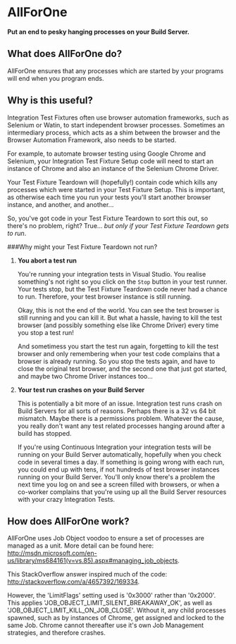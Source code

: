 AllForOne
=========
**Put an end to pesky hanging processes on your Build Server.**

What does AllForOne do?
-----------------------
AllForOne ensures that any processes which are started by your programs will end when you program ends.

Why is this useful?
-------------------
Integration Test Fixtures often use browser automation frameworks, such as Selenium or Watin, to start independent browser processes. Sometimes an intermediary process, which acts as a shim between the browser and the Browser Automation Framework, also needs to be started.

For example, to automate browser testing using Google Chrome and Selenium, your Integration Test Fixture Setup code will need to start an instance of Chrome and also an instance of the Selenium Chrome Driver.

Your Test Fixture Teardown will (hopefully!) contain code which kills any processes which were started in your Test Fixture Setup. This is important, as otherwise each time you run your tests you'll start another browser instance, and another, and another...

So, you've got code in your Test Fixture Teardown to sort this out, so there's no problem, right? True... *but only if your Test Fixture Teardown gets to run*.

###Why might your Test Fixture Teardown not run?

1. **You abort a test run**

    You're running your integration tests in Visual Studio. You realise something's not right so you click on the `Stop` button in your test runner. Your tests stop, but the Test Fixture Teardown code never had a chance to run. Therefore, your test browser instance is still running.
  
    Okay, this is not the end of the world. You can see the test browser is still running and you can kill it. But what a hassle, having to kill the test browser (and possibly something else like Chrome Driver) every time you stop a test run!
    
    And sometimess you start the test run again, forgetting to kill the test browser and only remembering when your test code complains that a browser is already running. So you stop the tests again, and have to close the original test browser, and the second one that just got started, and maybe two Chrome Driver instances too...
    
2. **Your test run crashes on your Build Server**
 
    This is potentially a bit more of an issue. Integration test runs crash on Build Servers for all sorts of reasons. Perhaps there is a 32 vs 64 bit mismatch. Maybe there is a permissions problem. Whatever the cause, you really don't want any test related processes hanging around after a build has stopped.

   If you're using Continuous Integration your integration tests will be running on your Build Server automatically, hopefully when you check code in several times a day. If something is going wrong with each run, you could end up with tens, if not hundreds of test browser instances running on your Build Server. You'll only know there's a problem the next time you log on and see a screen filled with browsers, or when a co-worker complains that you're using up all the Build Server resources with your crazy Integration Tests.
   
How does AllForOne work?
------------------------

AllForOne uses Job Object voodoo to ensure a set of processes are managed as a unit. More detail can be found here: http://msdn.microsoft.com/en-us/library/ms684161(v=vs.85).aspx#managing_job_objects.

This StackOverflow answer inspired much of the code: http://stackoverflow.com/a/4657392/169334.

However, the 'LimitFlags' setting used is '0x3000' rather than '0x2000'. This applies 'JOB_OBJECT_LIMIT_SILENT_BREAKAWAY_OK', as well as 'JOB_OBJECT_LIMIT_KILL_ON_JOB_CLOSE'. Without it, any child processes spawned, such as by instances of Chrome, get assigned and locked to the same Job. Chrome cannot thereafter use it's own Job Management strategies, and therefore crashes.


  
